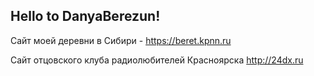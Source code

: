 ## Hello to DanyaBerezun!

Сайт моей деревни в Сибири - https://beret.kpnn.ru

Сайт отцовского клуба радиолюбителей Красноярска http://24dx.ru
